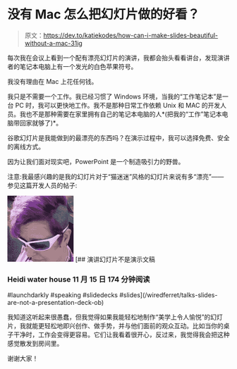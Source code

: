 # 没有 Mac 怎么把幻灯片做的好看？

> 原文：<https://dev.to/katiekodes/how-can-i-make-slides-beautiful-without-a-mac-31ig>

每次我在会议上看到一个配有漂亮幻灯片的演讲，我都会抬头看看讲台，发现演讲者的笔记本电脑上有一个发光的白色苹果符号。

我没有理由在 Mac 上花任何钱。

我只是不需要一个工作。我已经习惯了 Windows 环境，当我的“工作笔记本”是一台 PC 时，我可以更快地工作。我不是那种日常工作依赖 Unix 和 MAC 的开发人员。我也不是那种需要在家里拥有自己的笔记本电脑的人*(把我的“工作”笔记本电脑带回家就够了)*。

谷歌幻灯片是我能做到的最漂亮的东西吗？在演示过程中，我可以选择免费、安全的离线方式。

因为让我们面对现实吧，PowerPoint 是一个制造吸引力的野兽。

注意:我最感兴趣的是我的幻灯片对于“猫迷迷”风格的幻灯片来说有多“漂亮”——参见这篇开发人员的帖子:

[![wiredferret image](img/e299f16ea38a1f6d477500e934c587f1.png)](/wiredferret) [## 演讲幻灯片不是演示文稿

### Heidi water house 11 月 15 日 174 分钟阅读

#launchdarkly #speaking #slidedecks #slides](/wiredferret/talks-slides-are-not-a-presentation-deck-ob)

我知道这听起来很愚蠢，但我觉得如果我能轻松地制作“美学上令人愉悦”的幻灯片，我就能更轻松地即兴创作、做手势，并与他们面前的观众互动。比如当你的桌子干净时，工作会变得更容易。它们让我看着很开心，反过来，我觉得我会把这种感觉散发到房间里。

谢谢大家！